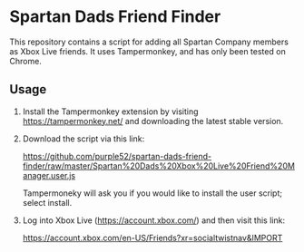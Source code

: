 # Spartan Dads Friend Finder

This repository contains a script for adding all Spartan Company members as Xbox Live friends. It uses Tampermonkey,
and has only been tested on Chrome.

## Usage

1. Install the Tampermonkey extension by visiting https://tampermonkey.net/ and downloading the latest stable version.
2. Download the script via this link:

    https://github.com/purple52/spartan-dads-friend-finder/raw/master/Spartan%20Dads%20Xbox%20Live%20Friend%20Manager.user.js
    
    Tampermoneky will ask you if you would like to install the user script; select install.
3. Log into Xbox Live (https://account.xbox.com/) and then visit this link:

    https://account.xbox.com/en-US/Friends?xr=socialtwistnav&IMPORT
